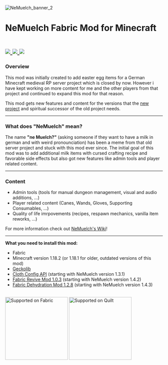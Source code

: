![NeMuelch_banner_2](https://user-images.githubusercontent.com/36027822/214718441-0cfc2663-bf0c-4e1b-8e88-ffded70c29c7.png)

# NeMuelch Fabric Mod for Minecraft

<h1>
    <a href="https://www.curseforge.com/minecraft/mc-mods/nemuelch">
        <img src="https://img.shields.io/badge/-CurseForge-gray?style=for-the-badge&logo=curseforge&labelColor=orange">
    </a>
    <a href="https://modrinth.com/mod/nemuelch">
        <img src="https://img.shields.io/badge/-modrinth-gray?style=for-the-badge&labelColor=green&labelWidth=15&logo=appveyor&logoColor=white">
    </a>
    <a href="https://github.com/JR1811/NeMuelch-1.18/releases">
        <img src="https://img.shields.io/github/v/release/JR1811/NeMuelch-1.18?logo=github&style=for-the-badge">
    </a>
</h1>

### Overview
This mod was initially created to add easter egg items for a German Minecraft medieval RP server project which is closed by now. However i have kept working on more content for me and the other players from that project and continued to expand this mod for that reason.

This mod gets new features and content for the versions that the [new project](http://discord.gg/YV2WsUwG7q) and spiritual successor of the old project needs.

---
### What does **"NeMuelch"** mean?
The name **"ne Muelch?"** (asking someone if they want to have a milk in german and with weird pronounciation) has been a meme from that old server project and stuck with this mod ever since.
The initial goal of this mod was to add additional milk items with cursed crafting recipe and favorable side effects but also got new features like admin tools and player related content.

---
### Content
- Admin tools (tools for manual dungeon management, visual and audio additions, ...)
- Player related content (Canes, Wands, Gloves, Supporting Consumables, ...)
- Quality of life imrpovements (recipes, respawn mechanics, vanilla item reworks, ...)

For more information check out [NeMuelch's Wiki](https://github.com/JR1811/NeMuelch-1.18/wiki)!

---
**What you need to install this mod:**
- Fabric
- Minecraft version 1.18.2 (or 1.18.1 for older, outdated versions of this mod)
- [Geckolib](https://www.curseforge.com/minecraft/mc-mods/geckolib)
- [Cloth Config API](https://www.curseforge.com/minecraft/mc-mods/cloth-config) (starting with NeMuelch version 1.3.1)
- [Fabric Revive Mod 1.0.3](https://www.curseforge.com/minecraft/mc-mods/revive/files/3745883) (starting with NeMuelch version 1.4.2)
- [Fabric Dehydration Mod 1.2.8](https://www.curseforge.com/minecraft/mc-mods/dehydration/files/3786010) (starting with NeMuelch version 1.4.3)

[](https://c.tenor.com/By6XN6Lyx48AAAAj/plague-doctor.gif)

<br>
<a href="https://fabricmc.net/"><img
    src="https://cdn.discordapp.com/attachments/705864145169416313/969720133998239794/fabric_supported.png"
    alt="Supported on Fabric"
    width="200"
></a>
<a href="https://quiltmc.org/"><img
    src="https://cdn.discordapp.com/attachments/705864145169416313/969716884482183208/quilt_supported.png"
    alt="Supported on Quilt"
    width="200"
></a>
